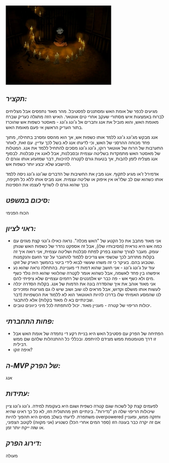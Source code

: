 ![](images/116.png "116")
## *תקציר:*
מגיעים לכפר של אומת האש ומסתננים לפסטיבל. מהר מאוד נתפסים אבל מצליחים לברוח באמצעות איש מסתורי שעקב אחרי טים אווטאר. האיש הזה מתגלה כעריק שברח מאומת האש, והוא מוביל את אנג וחברים אל ג'ונג ג'ונג - מאסטר כשפות אש שהוכרז בתור העריק הראשון אי פעם מאומת האש.

אנג מבקש מג'ונג ג'ונג ללמד אותו כשפות אש, אך הוא מהסס ומסרב בתחילה, מתוך פחד מכוחה ההרסני של האש, וכי לדעתו אנג לא בשל לכך עדיין. עם זאת, לאחר התערבות של הרוח של אווטאר רוקו, ג'ונג ג'ונג מסכים להתחיל ללמד את אנג. המטלות של מאסטר האש מתמקדות בשליטה עצמית ובסבלנות, אבל לאנג אין סבלנות. לבסוף אנג מצליח לזמן להבות, אך בטעות גורם לקטרה להיכוות, דבר שמזעזע אותו וגורם לו להישבע שלא יבצע יותר כשפות אש.

אדמירל ז'או מגיע לתקוף. אנג מבין את החשיבות של הדברים שג'ונג ג'ונג ניסה ללמד אותו כשהוא שם לב שלז'או אין איפוק או שליטה עצמית. אנג מביס אותו ללא כל תקיפה, בכך שהוא גורם לו לשרוף לעצמו את הספינות


## *סיכום במשפט:*  
הכוח הפנימי

## *ראוי לציון:*  
- אני מאוד מחבב את כל הקטע של "האש מכלה". נראה כאילו ג'ונגי קצת מגזים עם כמה אש היא נוראית (מסיבותיו שלו), אבל זה אספקט נהדר של כשפות האש שנותן עומק. מעבר לצורך שהוצג בפרק לפתח סבלנות ושליטה עצמית, אני רואה איך זה בקלות מתרחב לכך שכשפי אש צריכים ללמוד להתגבר על יצר הזעם והנקמנות שטבוע בהם. בעיקר כי זה משהו שעשוי לבוא לידי ביטוי בהמשך הארק של זוקו.
- עוד על ג'ונג ג'ונג - אני חושב שהוא דמות די מעניינת. בהתחלה נראה שהוא נע איפשהו בין פחד לאשמה, אבל כשהוא אומר לקטרה שהלוואי שהוא היה נולד כשף מים ולא כשף אש - פה כבר יש אלמנטים של רחמים עצמיים שלא ציפיתי להם. 
- אני מאוד אוהב את איך שהסדרה בונה את הדמות של אנג. בקלות הסדרה יכלה לעשות אותו מושלם וקדוש, אבל מראים לנו שוב ושוב שיש לו גם מגרעות ומזכירים לנו שהמסע האמיתי שלו בדרכו להיות האווטאר הוא לא ללמוד את הכשפויות (דבר שבינתיים בא לו מאוד בקלות) אלא להתבגר.
- יכולות הריפוי של קטרה - מעניין מאוד. יכול להתפתח לכל מיני כיוונים טובים.


## *פחות התחברתי:*  
- הפתיחה של הפרק עם פסטיבל האש היא בניית רקע די נחמדה של אומת האש אבל זו דרך מטומטמת ממש מצידם להיתפס. ובכללי כל ההתנהלות שלהם שם ממש דבילית.
- איפה זוקו?
## *ה-MVP  של הפרק:*  
אנג

## *עתידות:*  
לפעמים קצת קל לשכוח שגם קטרה כשפית ושגם היא בעקומת למידה. ג'ונג ג'ונג ציין שיכולות הריפוי שלה הן "נדירות". בינתיים חוץ מהתגלית הזו, לא כל כך ראינו שהיא משתפרת. לדעתי בשלב מסוים היא תהפוך להיות overpowered וחזקה ממש, ומעניין אם זה יקרה כבר בעונה הזו (ספר המים אחרי הכל) כשנגיע (אני מקווה) לקוטב הצפוני, או שזה ייקח יותר זמן.

## *דירוג הפרק:*  
מעולה
